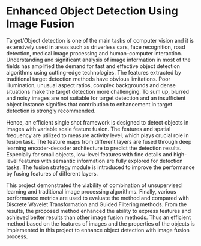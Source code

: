 # Enhanced Object Detection Using Image Fusion


Target/Object detection is one of the main tasks of computer vision and it is extensively used in areas such as driverless cars, face recognition, road detection, medical image processing and human–computer interaction. Understanding and significant analysis of image information in most of the fields has amplified the demand for fast and effective object detection algorithms using cutting-edge technologies. The features extracted by traditional target detection methods have obvious limitations. Poor illumination, unusual aspect ratios, complex backgrounds and dense situations make the target detection more challenging. To sum up, blurred and noisy images are not suitable for target detection and an insufficient object instance signifies that contribution to enhancement in target detection is strongly recommended.

Hence, an efficient single shot framework is designed to detect objects in images with variable scale feature fusion. The features and spatial frequency are utilized to measure activity level, which plays crucial role in fusion task. The feature maps from different layers are fused through deep learning encoder-decoder architecture to predict the detection results.   Especially for small objects, low-level features with fine details and high-level features with semantic information are fully explored for detection tasks.  The fusion strategy module is introduced to improve the performance by fusing features of different layers. 

This project demonstrated the viability of combination of unsupervised learning and traditional image processing algorithms. Finally, various performance metrics are used to evaluate the method and compared with Discrete Wavelet Transformation and Guided Filtering methods. From the results, the proposed method enhanced the ability to express features and achieved better results than other image fusion methods. Thus an efficient method based on the features of images and the properties of the objects is implemented in this project to enhance object detection with image fusion process.
